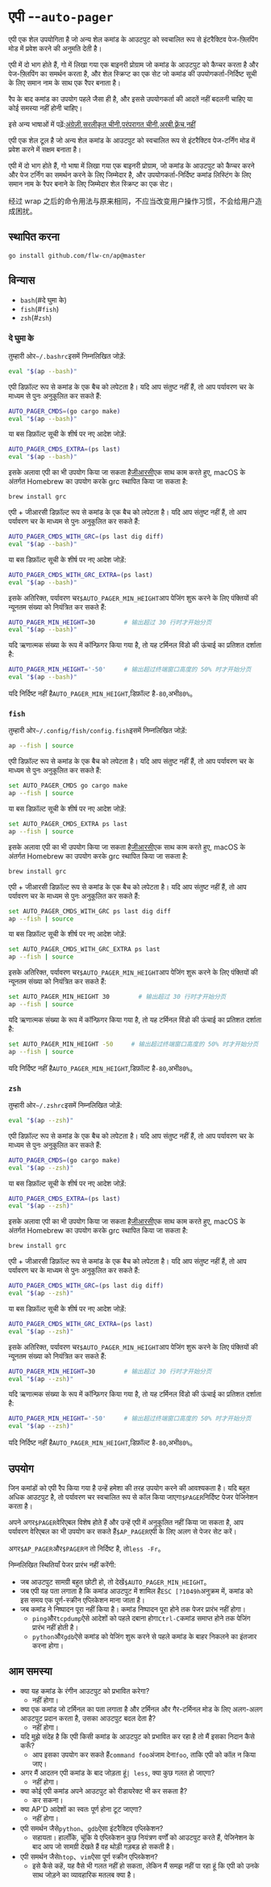 # एपी --`auto-pager`

एपी एक शेल उपयोगिता है जो अन्य शेल कमांड के आउटपुट को स्वचालित रूप से इंटरैक्टिव पेज-फ़्लिपिंग मोड में प्रवेश करने की अनुमति देती है।

एपी में दो भाग होते हैं, गो में लिखा गया एक बाइनरी प्रोग्राम जो कमांड के आउटपुट को कैप्चर करता है और पेज-फ़्लिपिंग का समर्थन करता है, और शेल स्क्रिप्ट का एक सेट जो कमांड की उपयोगकर्ता-निर्दिष्ट सूची के लिए समान नाम के साथ एक रैपर बनाता है।

रैप के बाद कमांड का उपयोग पहले जैसा ही है, और इससे उपयोगकर्ता की आदतें नहीं बदलनी चाहिए या कोई समस्या नहीं होनी चाहिए।

इसे अन्य भाषाओं में पढ़ें:[अंग्रेज़ी](README.en.md),[सरलीकृत चीनी](README.md),[परंपरागत चीनी](README.zh-TW.md),[अरबी](README.ar.md),[फ़्रेंच](README.fr.md),[नहीं](README.hi.md)

एपी एक शेल टूल है जो अन्य शेल कमांड के आउटपुट को स्वचालित रूप से इंटरैक्टिव पेज-टर्निंग मोड में प्रवेश करने में सक्षम बनाता है।

एपी में दो भाग होते हैं, गो भाषा में लिखा गया एक बाइनरी प्रोग्राम, जो कमांड के आउटपुट को कैप्चर करने और पेज टर्निंग का समर्थन करने के लिए जिम्मेदार है,
और उपयोगकर्ता-निर्दिष्ट कमांड लिस्टिंग के लिए समान नाम के रैपर बनाने के लिए जिम्मेदार शेल स्क्रिप्ट का एक सेट।

经过 wrap 之后的命令用法与原来相同，不应当改变用户操作习惯，不会给用户造成困扰。

## स्थापित करना

    go install github.com/flw-cn/ap@master

## विन्यास

-   `bash`(#दे घुमा के)
-   `fish`(#`fish`)
-   `zsh`(#`zsh`)

### दे घुमा के

तुम्हारी ओर`~/.bashrc`इसमें निम्नलिखित जोड़ें:

```sh
eval "$(ap --bash)"
```

एपी डिफ़ॉल्ट रूप से कमांड के एक बैच को लपेटता है। यदि आप संतुष्ट नहीं हैं, तो आप पर्यावरण चर के माध्यम से पुनः अनुकूलित कर सकते हैं:

```sh
AUTO_PAGER_CMDS=(go cargo make)
eval "$(ap --bash)"
```

या बस डिफ़ॉल्ट सूची के शीर्ष पर नए आदेश जोड़ें:

```sh
AUTO_PAGER_CMDS_EXTRA=(ps last)
eval "$(ap --bash)"
```

इसके अलावा एपी का भी उपयोग किया जा सकता है[जीआरसी](https://github.com/garabik/grc)एक साथ काम करते हुए, macOS के अंतर्गत Homebrew का उपयोग करके grc स्थापित किया जा सकता है:

```sh
brew install grc
```

एपी + जीआरसी डिफ़ॉल्ट रूप से कमांड के एक बैच को लपेटता है। यदि आप संतुष्ट नहीं हैं, तो आप पर्यावरण चर के माध्यम से पुनः अनुकूलित कर सकते हैं:

```sh
AUTO_PAGER_CMDS_WITH_GRC=(ps last dig diff)
eval "$(ap --bash)"
```

या बस डिफ़ॉल्ट सूची के शीर्ष पर नए आदेश जोड़ें:

```sh
AUTO_PAGER_CMDS_WITH_GRC_EXTRA=(ps last)
eval "$(ap --bash)"
```

इसके अतिरिक्त, पर्यावरण चर`$AUTO_PAGER_MIN_HEIGHT`आप पेजिंग शुरू करने के लिए पंक्तियों की न्यूनतम संख्या को नियंत्रित कर सकते हैं:

```sh
AUTO_PAGER_MIN_HEIGHT=30        # 输出超过 30 行时才开始分页
eval "$(ap --bash)"
```

यदि ऋणात्मक संख्या के रूप में कॉन्फ़िगर किया गया है, तो यह टर्मिनल विंडो की ऊंचाई का प्रतिशत दर्शाता है:

```sh
AUTO_PAGER_MIN_HEIGHT='-50'     # 输出超过终端窗口高度的 50% 时才开始分页
eval "$(ap --bash)"
```

यदि निर्दिष्ट नहीं है`AUTO_PAGER_MIN_HEIGHT`,डिफ़ॉल्ट है`-80`,अभी`80%`。

### `fish`

तुम्हारी ओर`~/.config/fish/config.fish`इसमें निम्नलिखित जोड़ें:

```sh
ap --fish | source
```

एपी डिफ़ॉल्ट रूप से कमांड के एक बैच को लपेटता है। यदि आप संतुष्ट नहीं हैं, तो आप पर्यावरण चर के माध्यम से पुनः अनुकूलित कर सकते हैं:

```sh
set AUTO_PAGER_CMDS go cargo make
ap --fish | source
```

या बस डिफ़ॉल्ट सूची के शीर्ष पर नए आदेश जोड़ें:

```sh
set AUTO_PAGER_CMDS_EXTRA ps last
ap --fish | source
```

इसके अलावा एपी का भी उपयोग किया जा सकता है[जीआरसी](https://github.com/garabik/grc)एक साथ काम करते हुए, macOS के अंतर्गत Homebrew का उपयोग करके grc स्थापित किया जा सकता है:

```sh
brew install grc
```

एपी + जीआरसी डिफ़ॉल्ट रूप से कमांड के एक बैच को लपेटता है। यदि आप संतुष्ट नहीं हैं, तो आप पर्यावरण चर के माध्यम से पुनः अनुकूलित कर सकते हैं:

```sh
set AUTO_PAGER_CMDS_WITH_GRC ps last dig diff
ap --fish | source
```

या बस डिफ़ॉल्ट सूची के शीर्ष पर नए आदेश जोड़ें:

```sh
set AUTO_PAGER_CMDS_WITH_GRC_EXTRA ps last
ap --fish | source
```

इसके अतिरिक्त, पर्यावरण चर`$AUTO_PAGER_MIN_HEIGHT`आप पेजिंग शुरू करने के लिए पंक्तियों की न्यूनतम संख्या को नियंत्रित कर सकते हैं:

```sh
set AUTO_PAGER_MIN_HEIGHT 30        # 输出超过 30 行时才开始分页
ap --fish | source
```

यदि ऋणात्मक संख्या के रूप में कॉन्फ़िगर किया गया है, तो यह टर्मिनल विंडो की ऊंचाई का प्रतिशत दर्शाता है:

```sh
set AUTO_PAGER_MIN_HEIGHT -50     # 输出超过终端窗口高度的 50% 时才开始分页
ap --fish | source
```

यदि निर्दिष्ट नहीं है`AUTO_PAGER_MIN_HEIGHT`,डिफ़ॉल्ट है`-80`,अभी`80%`。

### `zsh`

तुम्हारी ओर`~/.zshrc`इसमें निम्नलिखित जोड़ें:

```sh
eval "$(ap --zsh)"
```

एपी डिफ़ॉल्ट रूप से कमांड के एक बैच को लपेटता है। यदि आप संतुष्ट नहीं हैं, तो आप पर्यावरण चर के माध्यम से पुनः अनुकूलित कर सकते हैं:

```sh
AUTO_PAGER_CMDS=(go cargo make)
eval "$(ap --zsh)"
```

या बस डिफ़ॉल्ट सूची के शीर्ष पर नए आदेश जोड़ें:

```sh
AUTO_PAGER_CMDS_EXTRA=(ps last)
eval "$(ap --zsh)"
```

इसके अलावा एपी का भी उपयोग किया जा सकता है[जीआरसी](https://github.com/garabik/grc)एक साथ काम करते हुए, macOS के अंतर्गत Homebrew का उपयोग करके grc स्थापित किया जा सकता है:

```sh
brew install grc
```

एपी + जीआरसी डिफ़ॉल्ट रूप से कमांड के एक बैच को लपेटता है। यदि आप संतुष्ट नहीं हैं, तो आप पर्यावरण चर के माध्यम से पुनः अनुकूलित कर सकते हैं:

```sh
AUTO_PAGER_CMDS_WITH_GRC=(ps last dig diff)
eval "$(ap --zsh)"
```

या बस डिफ़ॉल्ट सूची के शीर्ष पर नए आदेश जोड़ें:

```sh
AUTO_PAGER_CMDS_WITH_GRC_EXTRA=(ps last)
eval "$(ap --zsh)"
```

इसके अतिरिक्त, पर्यावरण चर`$AUTO_PAGER_MIN_HEIGHT`आप पेजिंग शुरू करने के लिए पंक्तियों की न्यूनतम संख्या को नियंत्रित कर सकते हैं:

```sh
AUTO_PAGER_MIN_HEIGHT=30        # 输出超过 30 行时才开始分页
eval "$(ap --zsh)"
```

यदि ऋणात्मक संख्या के रूप में कॉन्फ़िगर किया गया है, तो यह टर्मिनल विंडो की ऊंचाई का प्रतिशत दर्शाता है:

```sh
AUTO_PAGER_MIN_HEIGHT='-50'     # 输出超过终端窗口高度的 50% 时才开始分页
eval "$(ap --zsh)"
```

यदि निर्दिष्ट नहीं है`AUTO_PAGER_MIN_HEIGHT`,डिफ़ॉल्ट है`-80`,अभी`80%`。

## उपयोग

जिन कमांडों को एपी रैप किया गया है उन्हें हमेशा की तरह उपयोग करने की आवश्यकता है।
यदि बहुत अधिक आउटपुट है, तो पर्यावरण चर स्वचालित रूप से कॉल किया जाएगा`$PAGER`निर्दिष्ट पेजर पेजिनेशन करता है।

अपने अगर`$PAGER`वेरिएबल विशेष होते हैं और उन्हें एपी में अनुकूलित नहीं किया जा सकता है, आप पर्यावरण वेरिएबल का भी उपयोग कर सकते हैं`$AP_PAGER`एपी के लिए अलग से पेजर सेट करें।

अगर`$AP_PAGER`और`$PAGER`न तो निर्दिष्ट है, तो`less -Fr`。

निम्नलिखित स्थितियाँ पेजर प्रारंभ नहीं करेंगी:

-   जब आउटपुट सामग्री बहुत छोटी हो, तो देखें`$AUTO_PAGER_MIN_HEIGHT`。
-   जब एपी यह पता लगाता है कि कमांड आउटपुट में शामिल है`ESC [?1049h`अनुक्रम में, कमांड को इस समय एक पूर्ण-स्क्रीन एप्लिकेशन माना जाता है।
-   जब कमांड ने निष्पादन पूरा नहीं किया है। कमांड निष्पादन पूरा होने तक पेजर प्रारंभ नहीं होगा।
    -   `ping`और`tcpdump`ऐसे आदेशों को पहले दबाना होगा`Ctrl-C`कमांड समाप्त होने तक पेजिंग प्रारंभ नहीं होती है।
    -   `python`और`gdb`ऐसे कमांड को पेजिंग शुरू करने से पहले कमांड के बाहर निकलने का इंतजार करना होगा।

## आम समस्या

-   क्या यह कमांड के रंगीन आउटपुट को प्रभावित करेगा?
    -   नहीं होगा।
-   क्या एक कमांड जो टर्मिनल का पता लगाता है और टर्मिनल और गैर-टर्मिनल मोड के लिए अलग-अलग आउटपुट प्रदान करता है, उसका आउटपुट बदल देता है?
    -   नहीं होगा।
-   यदि मुझे संदेह है कि एपी किसी कमांड के आउटपुट को प्रभावित कर रहा है तो मैं इसका निदान कैसे करूँ?
    -   आप इसका उपयोग कर सकते हैं`command foo`अंजाम देना`foo`, ताकि एपी को कॉल न किया जाए।
-   अगर मैं आदतन एपी कमांड के बाद जोड़ता हूं`| less`, क्या कुछ गलत हो जाएगा?
    -   नहीं होगा।
-   क्या कोई एपी कमांड अपने आउटपुट को रीडायरेक्ट भी कर सकता है?
    -   कर सकना।
-   क्या AP'D आदेशों का स्वतः पूर्ण होना टूट जाएगा?
    -   नहीं होगा।
-   एपी समर्थन जैसे`python`、`gdb`ऐसा इंटरैक्टिव एप्लिकेशन?
    -   सहायता। हालाँकि, चूंकि ये एप्लिकेशन कुछ नियंत्रण वर्णों को आउटपुट करते हैं, पेजिनेशन के बाद आप जो सामग्री देखते हैं वह थोड़ी गड़बड़ हो सकती है।
-   एपी समर्थन जैसे`htop`、`vim`ऐसा पूर्ण स्क्रीन एप्लिकेशन?
    -   इसे कैसे कहें, यह वैसे भी गलत नहीं हो सकता, लेकिन मैं समझ नहीं पा रहा हूं कि एपी को उनके साथ जोड़ने का व्यावहारिक मतलब क्या है।
